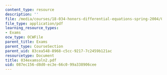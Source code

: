 ```yaml
---
content_type: resource
description: ''
file: /media/courses/18-034-honors-differential-equations-spring-2004/087ec156d8d0ec3e66c099a338906cee_034examsoln2.pdf
file_type: application/pdf
learning_resource_types:
- Exams
ocw_type: OCWFile
parent_title: Exams
parent_type: CourseSection
parent_uid: 83cea548-8968-c5cc-9217-7c2459b121ac
resourcetype: Document
title: 034examsoln2.pdf
uid: 087ec156-d8d0-ec3e-66c0-99a338906cee
---
```


